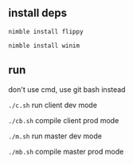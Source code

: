## install deps
`nimble install flippy`

`nimble install winim`

## run

don't use cmd, use git bash instead

`./c.sh` run client dev mode

`./cb.sh` compile client prod mode

`./m.sh` run master dev mode

`./mb.sh` compile master prod mode